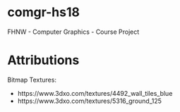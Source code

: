 # comgr-hs18
FHNW - Computer Graphics - Course Project

<h1>Attributions</h1>
<p>
Bitmap Textures:<br>
<ul>
  <li>https://www.3dxo.com/textures/4492_wall_tiles_blue</li>
  <li>https://www.3dxo.com/textures/5316_ground_125</li>
</ul>
</p>
